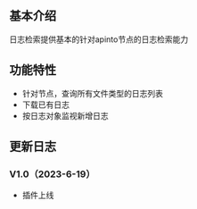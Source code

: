 ## 基本介绍
日志检索提供基本的针对apinto节点的日志检索能力
## 功能特性
- 针对节点，查询所有文件类型的日志列表
- 下载已有日志
- 按日志对象监视新增日志
## 更新日志
### V1.0（2023-6-19）
- 插件上线
